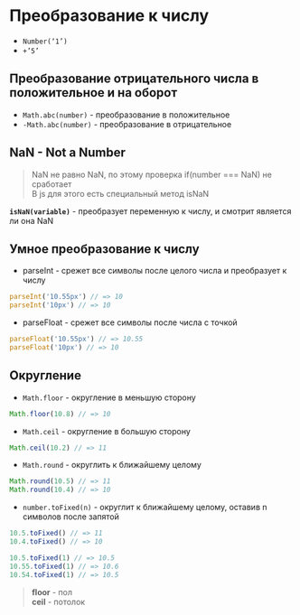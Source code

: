 # Преобразование к числу

* `Number(‘1’)`
* `+’5’`

## Преобразование отрицательного числа в положительное и на оборот 

* `Math.abc(number)` - преобразование в положительное
* `-Math.abc(number)` - преобразование в отрицательное

## NaN - Not a Number

> NaN не равно NaN, по этому проверка if(number === NaN) не сработает  
В js для этого есть специальный метод isNaN

**`isNaN(variable)`** - преобразует переменную к числу, и смотрит является ли она NaN



## Умное преобразование к числу

* parseInt - срежет все символы после целого числа и преобразует к числу
```javascript
parseInt('10.55px') // => 10
parseInt('10px') // => 10
```
 
* parseFloat - срежет все символы после числа с точкой
```javascript
parseFloat('10.55px') // => 10.55
parseFloat('10px') // => 10
```

## Округление

* `Math.floor` - округление в меньшую сторону

```javascript
Math.floor(10.8) // => 10
```

* `Math.ceil` - округление в большую сторону
```javascript
Math.ceil(10.2) // => 11 
```

* `Math.round` - округлить к ближайшему целому

```javascript
Math.round(10.5) // => 11
Math.round(10.4) // => 10
```


* `number.toFixed(n)` - округлит к ближайшему целому, оставив n символов после запятой

```javascript
10.5.toFixed() // => 11
10.4.toFixed() // => 10

10.5.toFixed(1) // => 10.5
10.55.toFixed(1) // => 10.6
10.54.toFixed(1) // => 10.5
```

> **floor** - пол   
  **ceil** - потолок

